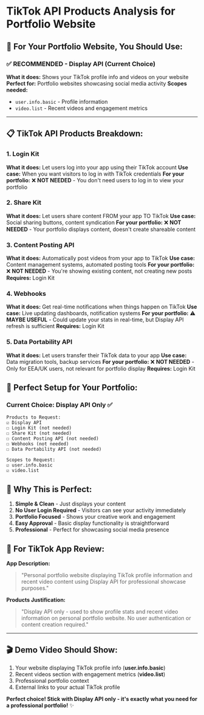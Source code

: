 # TikTok API Products Analysis for Portfolio Website

## 🎯 **For Your Portfolio Website, You Should Use:**

### ✅ **RECOMMENDED - Display API (Current Choice)**
**What it does:** Shows your TikTok profile info and videos on your website
**Perfect for:** Portfolio websites showcasing social media activity
**Scopes needed:**
- `user.info.basic` - Profile information
- `video.list` - Recent videos and engagement metrics

---

## 📋 **TikTok API Products Breakdown:**

### 1. **Login Kit** 
**What it does:** Let users log into your app using their TikTok account
**Use case:** When you want visitors to log in with TikTok credentials
**For your portfolio:** ❌ **NOT NEEDED** - You don't need users to log in to view your portfolio

### 2. **Share Kit**
**What it does:** Let users share content FROM your app TO TikTok
**Use case:** Social sharing buttons, content syndication
**For your portfolio:** ❌ **NOT NEEDED** - Your portfolio displays content, doesn't create shareable content

### 3. **Content Posting API**
**What it does:** Automatically post videos from your app to TikTok
**Use case:** Content management systems, automated posting tools
**For your portfolio:** ❌ **NOT NEEDED** - You're showing existing content, not creating new posts
**Requires:** Login Kit

### 4. **Webhooks**
**What it does:** Get real-time notifications when things happen on TikTok
**Use case:** Live updating dashboards, notification systems
**For your portfolio:** ⚠️ **MAYBE USEFUL** - Could update your stats in real-time, but Display API refresh is sufficient
**Requires:** Login Kit

### 5. **Data Portability API**
**What it does:** Let users transfer their TikTok data to your app
**Use case:** Data migration tools, backup services
**For your portfolio:** ❌ **NOT NEEDED** - Only for EEA/UK users, not relevant for portfolio display
**Requires:** Login Kit

## 🎯 **Perfect Setup for Your Portfolio:**

### **Current Choice: Display API Only** ✅
```
Products to Request:
☑️ Display API
☐ Login Kit (not needed)
☐ Share Kit (not needed)  
☐ Content Posting API (not needed)
☐ Webhooks (not needed)
☐ Data Portability API (not needed)

Scopes to Request:
☑️ user.info.basic
☑️ video.list
```

## 🚀 **Why This is Perfect:**

1. **Simple & Clean** - Just displays your content
2. **No User Login Required** - Visitors can see your activity immediately
3. **Portfolio Focused** - Shows your creative work and engagement
4. **Easy Approval** - Basic display functionality is straightforward
5. **Professional** - Perfect for showcasing social media presence

## 📝 **For TikTok App Review:**

**App Description:**
> "Personal portfolio website displaying TikTok profile information and recent video content using Display API for professional showcase purposes."

**Products Justification:**
> "Display API only - used to show profile stats and recent video information on personal portfolio website. No user authentication or content creation required."

---

## 🎬 **Demo Video Should Show:**
1. Your website displaying TikTok profile info (**user.info.basic**)
2. Recent videos section with engagement metrics (**video.list**)
3. Professional portfolio context
4. External links to your actual TikTok profile

**Perfect choice! Stick with Display API only - it's exactly what you need for a professional portfolio!** ✨